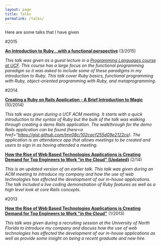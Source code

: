 ```yaml
---
layout: page
title: Talks
permalink: /talks/
---
```


Here are some talks that I have given

#2015

**<a href="https://docs.google.com/presentation/d/1_RjmWwWcQIodywIDzq92JhejtG7GGSyWCAfd1b-0rGw/edit?usp=sharing" target='_blank'>An Introduction to Ruby...with a functional perspective</a>** (3/2015)

*This talk was given as a guest lecture in a <a href="http://www.eecs.ucf.edu/~leavens/COP4020/" target='_blank'>Programming Languages course at UCF</a>. This course has a large focus on the functional programming paradigm so it was asked to include some of these paradigms in my introduction to Ruby. This talk cover Ruby basics, functional programming with Ruby, object-oriented programming with Ruby, and metaprogramming.*

#2014

**<a href="https://drive.google.com/file/d/0B3NCXf-saz3pcF9PcVJCRDh6aFE/view?usp=sharing" target='_blank'>Creating a Ruby on Rails Application - A Brief Introduction to Magic</a>** (10/2014)

*This talk was given during a UCF ACM meeting. It starts with a quick introduction to the syntax of Ruby but the bulk of the talk was walking through creating a demo Rails application. The walkthrough for the demo Rails application can be found [here<a href="https://gist.github.com/tmr08c/102cacf255d09e2122ce). The application is an attendance app that allows meetings to be created and users to sign in as having attended a meeting.*

**<a href="http://prezi.com/-tkwopbxt9rm/?utm_campaign=share&utm_medium=copy&rc=ex0share" target='_blank'>How the Rise of Web Based Technologies Applications is Creating Demand for Top Engineers to Work "in the Cloud" (Updated)</a>** (2/14)

*This is an updated version of an earlier talk. This talk was given during an ACM meeting to introduce my company and how the use of web technologies has effected the development of our in-house applications. The talk included a live coding demonstration of Ruby features as well as a high level look at core Rails concepts.*

#2013

**<a href="http://prezi.com/-tkwopbxt9rm/?utm_campaign=share&utm_medium=copy&rc=ex0share" target='_blank'>How the Rise of Web Based Technologies Applications is Creating Demand for Top Engineers to Work "in the Cloud"</a>** (1/2013)

*This talk was given during a recruiting session at the University of North Florida to introduce my company and discuss how the use of web technologies has effected the development of our in-house applications as well as provide some insight on being a recent graduate and new hire.*
